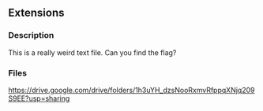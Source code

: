 ## Extensions

### Description
This is a really weird text file. Can you find the flag?  

### Files
https://drive.google.com/drive/folders/1h3uYH_dzsNooRxmvRfppqXNjq209S9EE?usp=sharing
